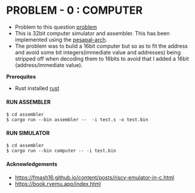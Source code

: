  # PROBLEM - 0 : COMPUTER
 -  Problem to this question [problem](https://github.com/wxmbugu/computer/blob/main/PROBLEM.md)
 - This is 32bit computer simulator and assembler. This has been implemented using the [pesapal-arch](https://github.com/wxmbugu/computer/blob/main/assembler/isa.arch).
  - The problem was to build a 16bit computer but so as to fit the address and avoid some bit integers(immediate value and addresses) being stripped off when decoding them to 16bits  to avoid that I added a 16bit (address/immediate value).  
  

 **Prerequites**
  - Rust installed [rust](https://www.rust-lang.org/tools/install)

#### RUN ASSEMBLER
```
$ cd assembler
$ cargo run --bin assembler --  -i test.s -o test.bin         
```

#### RUN SIMULATOR
```
$ cd assembler
$ cargo run --bin computer -- -i test.bin       
```


#### Acknowledgements
 - https://fmash16.github.io/content/posts/riscv-emulator-in-c.html
 - https://book.rvemu.app/index.html 

